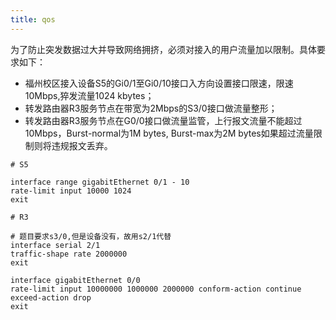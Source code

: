 ```yaml
---
title: qos
---
```

为了防止突发数据过大并导致网络拥挤，必须对接入的用户流量加以限制。具体要求如下：
-  福州校区接入设备S5的Gi0/1至Gi0/10接口入方向设置接口限速，限速10Mbps,猝发流量1024 kbytes；
-  转发路由器R3服务节点在带宽为2Mbps的S3/0接口做流量整形；
-  转发路由器R3服务节点在G0/0接口做流量监管，上行报文流量不能超过10Mbps，Burst-normal为1M bytes, Burst-max为2M bytes如果超过流量限制则将违规报文丢弃。

```
# S5

interface range gigabitEthernet 0/1 - 10
rate-limit input 10000 1024
exit

```

```
# R3

# 题目要求s3/0,但是设备没有，故用s2/1代替
interface serial 2/1
traffic-shape rate 2000000
exit

interface gigabitEthernet 0/0
rate-limit input 10000000 1000000 2000000 conform-action continue exceed-action drop
exit

```